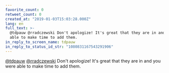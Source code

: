 ```yaml
---
favorite_count: 0
retweet_count: 0
created_at: "2019-01-03T15:03:28.000Z"
lang: en
full_text: >-
  @tdpauw @rradczewski Don't apologize! It's great that they are in and you were
  able to make time to add them.
in_reply_to_screen_name: tdpauw
in_reply_to_status_id_str: "1080831167543291906"
---
```


[@tdpauw](https://twitter.com/tdpauw)
[@rradczewski](https://twitter.com/rradczewski) Don't apologize! It's great that
they are in and you were able to make time to add them.
